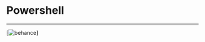 # Powershell

---

 [![behance](https://img.shields.io/badge/-Behance-blue?style=for-the-badge&logo=behance&logoColor=white)]


